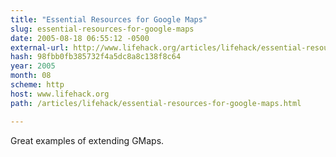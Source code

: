 ```yaml
---
title: "Essential Resources for Google Maps"
slug: essential-resources-for-google-maps
date: 2005-08-18 06:55:12 -0500
external-url: http://www.lifehack.org/articles/lifehack/essential-resources-for-google-maps.html
hash: 98fbb0fb385732f4a5dc8a8c138f8c64
year: 2005
month: 08
scheme: http
host: www.lifehack.org
path: /articles/lifehack/essential-resources-for-google-maps.html

---
```


Great examples of extending GMaps.
